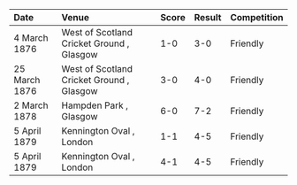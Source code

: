 | Date          | Venue                                     | Score   | Result   | Competition   |
|:--------------|:------------------------------------------|:--------|:---------|:--------------|
| 4 March 1876  | West of Scotland Cricket Ground , Glasgow | 1-0     | 3-0      | Friendly      |
| 25 March 1876 | West of Scotland Cricket Ground , Glasgow | 3-0     | 4-0      | Friendly      |
| 2 March 1878  | Hampden Park , Glasgow                    | 6-0     | 7-2      | Friendly      |
| 5 April 1879  | Kennington Oval , London                  | 1-1     | 4-5      | Friendly      |
| 5 April 1879  | Kennington Oval , London                  | 4-1     | 4-5      | Friendly      |
